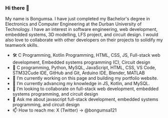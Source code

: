 ### Hi there 👋

My name is Bongumsa. I have just completed my Bachelor's degree in Electronics and Computer Engineering at the Durban University of Technology. I have an interest in software engineering, web development, embedded systems, 3D modelling, LFS project, and circuit design. I would also love to collaborate with other developers on their projects to solidify my teamwork skills.

- 🛠️ C Programming, Kotlin Programming, HTML, CSS, JS, Full-stack web development, Embedded systems programming (C), Circuit design
- 🧰 C programming, Python, MySQL, JavaScript, HTML, CSS, VS Code, STM32Cude IDE, GitHub and Git, Arduino IDE, Blender, MATLAB
- 🔭 I’m currently working on this page and building my portfolio website.
- 🌱 I’m currently advancing my knowledge in JS, Kotlin, and MySQL. 
- 👯 I’m looking to collaborate on full-stack web development, embedded systems programming, and circuit design
- 💬 Ask me about javascript full-stack development, embedded systems programming, and circuit design
- 📫 How to reach me: X (Twitter) -> @bongumsa121
